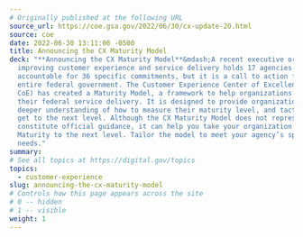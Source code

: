 ```yaml
---
# Originally published at the following URL
source_url: https://coe.gsa.gov/2022/06/30/cx-update-20.html
source: coe
date: 2022-06-30 13:11:00 -0500
title: Announcing the CX Maturity Model
deck: "**Announcing the CX Maturity Model**&mdash;A recent executive order on
  improving customer experience and service delivery holds 17 agencies
  accountable for 36 specific commitments, but it is a call to action for the
  entire federal government. The Customer Experience Center of Excellence (CX
  CoE) has created a Maturity Model, a framework to help organizations transform
  their federal service delivery. It is designed to provide organizations with a
  deeper understanding of how to measure their maturity level, and tactics to
  get to the next level. Although the CX Maturity Model does not represent or
  constitute official guidance, it can help you take your organization’s CX
  Maturity to the next level. Tailor the model to meet your agency’s specific
  needs."
summary: 
# See all topics at https://digital.gov/topics
topics:
  - customer-experience
slug: announcing-the-cx-maturity-model
# Controls how this page appears across the site
# 0 -- hidden
# 1 -- visible
weight: 1
---
```


